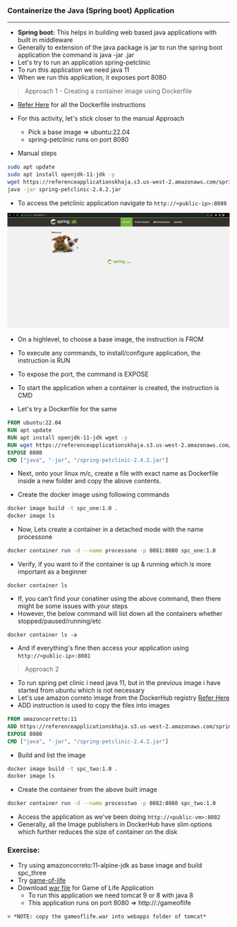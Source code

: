 ### Containerize the Java (Spring boot) Application
----------------------------------------------------

* **Spring boot:** This helps in building web based java applications with built in middleware
* Generally to extension of the java package is jar to run the spring boot application the command is java -jar <package>.jar
* Let's try to run an application spring-petclinic
* To run this application we need java 11
* When we run this application, it exposes port 8080

> Approach 1 - Creating a container image using Dockerfile

* [Refer Here](https://docs.docker.com/engine/reference/builder/) for all the Dockerfile instructions
* For this activity, let's stick closer to the manual Approach
    * Pick a base image => ubuntu:22.04
    * spring-petclinic runs on port 8080

* Manual steps
```bash
sudo apt update
sudo apt install openjdk-11-jdk -y
wget https://referenceapplicationskhaja.s3.us-west-2.amazonaws.com/spring-petclinic-2.4.2.jar
java -jar spring-petclinic-2.4.2.jar
```

* To access the petclinic application navigate to ```http://<public-ip>:8080```

![Preview](./Images/spc_webpage.png)

* On a highlevel, to choose a base image, the instruction is FROM
* To execute any commands, to install/configure application, the instruction is RUN
* To expose the port, the command is EXPOSE
* To start the application when a container is created, the instruction is CMD 

* Let's try a Dockerfile for the same
```Dockerfile
FROM ubuntu:22.04
RUN apt update
RUN apt install openjdk-11-jdk wget -y
RUN wget https://referenceapplicationskhaja.s3.us-west-2.amazonaws.com/spring-petclinic-2.4.2.jar
EXPOSE 8080
CMD ["java", "-jar", "/spring-petclinic-2.4.2.jar"]
```

* Next, onto your linux m/c, create a file with exact name as Dockerfile inside a new folder and copy the above contents. 

* Create the docker image using following commands
```bash
docker image build -t spc_one:1.0 .
docker image ls
```

* Now, Lets create a container in a detached mode with the name processone
```bash
docker container run -d --name processone -p 8081:8080 spc_one:1.0
```
* Verify, if you want to if the container is up & running which is more important as a beginner
```
docker container ls
```
* If, you can't find your conatiner using the above command, then there might be some issues with your steps
* However, the below command will list down all the containers whether stopped/paused/running/etc
```
docker container ls -a
```

* And if everything's fine then access your application using ```http://<public-ip>:8081```

> Approach 2

* To run spring pet clinic i need java 11, but in the previous image i have started from ubuntu which is not necessary
* Let's use amazon correto image from the DockerHub registry [Refer Here](https://hub.docker.com/_/amazoncorretto)
* ADD instruction is used to copy the files into images

```Dockerfile
FROM amazoncorretto:11
ADD https://referenceapplicationskhaja.s3.us-west-2.amazonaws.com/spring-petclinic-2.4.2.jar /spring-petclinic-2.4.2.jar
EXPOSE 8080
CMD ["java", "-jar", "/spring-petclinic-2.4.2.jar"]
```

* Build and list the image
```bash
docker image build -t spc_two:1.0 .
docker image ls
```

* Create the container from the above built image
```bash
docker container run -d --name processtwo -p 8082:8080 spc_two:1.0
```
* Access the application as we've been doing ```http://<public-vm>:8082```
* Generally, all the Image publishers in DockerHub have slim options which further reduces the size of container on the disk

### Exercise:
* Try using amazoncorreto:11-alpine-jdk as base image and build spc_three
* Try [game-of-life](https://github.com/wakaleo/game-of-life)
* Download [war file](https://referenceapplicationskhaja.s3.us-west-2.amazonaws.com/gameoflife.war) for Game of Life Application
    * To run this application we need tomcat 9 or 8 with java 8
    * This application runs on port 8080 => http://<public-vm>:<port>/gameoflife
```
> *NOTE: copy the gameoflife.war into webapps folder of tomcat*
```